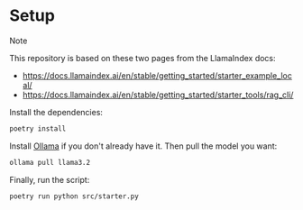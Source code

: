 # Setup

> [!NOTE]
> This repository is based on these two pages from the LlamaIndex docs:
>
> - https://docs.llamaindex.ai/en/stable/getting_started/starter_example_local/
> - https://docs.llamaindex.ai/en/stable/getting_started/starter_tools/rag_cli/

Install the dependencies:

```bash
poetry install
```

Install [Ollama](https://ollama.com/) if you don't already have it. Then pull the model you want:

```bash
ollama pull llama3.2
```

Finally, run the script:

```bash
poetry run python src/starter.py
```